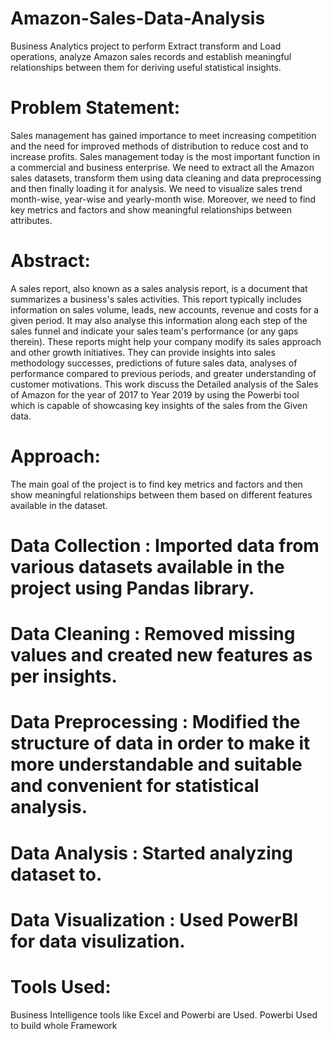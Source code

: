 # Amazon-Sales-Data-Analysis
Business Analytics project to perform Extract transform and Load operations, analyze Amazon sales records and establish meaningful relationships between them for deriving useful statistical insights.
# Problem Statement:
Sales management has gained importance to meet increasing competition and the need for improved methods of distribution to reduce cost and to increase profits. Sales management today is the most important function in a commercial and business enterprise. We need to extract all the Amazon sales datasets, transform them using data cleaning and data preprocessing and then finally loading it for analysis. We need to visualize sales trend month-wise, year-wise and yearly-month wise. Moreover, we need to find key metrics and factors and show meaningful relationships between attributes.
# Abstract:
A sales report, also known as a sales analysis report, is a document that summarizes a business's sales activities. This report typically includes information on sales volume, leads, new accounts, revenue and costs for a given period. It may also analyse this information along each step of the sales funnel and indicate your sales team's performance (or any gaps therein). These reports might help your company modify its sales approach and other growth initiatives. They can provide insights into sales methodology successes, predictions of future sales data, analyses of performance compared to previous periods, and greater understanding of customer motivations. This work discuss the Detailed analysis of the Sales of Amazon for the year of 2017 to Year 2019 by using the Powerbi tool which is capable of showcasing key insights of the sales from the Given data.

# Approach:
The main goal of the project is to find key metrics and factors and then show meaningful relationships between them based on different features available in the dataset.

# Data Collection : Imported data from various datasets available in the project using Pandas library.
# Data Cleaning : Removed missing values and created new features as per insights.
# Data Preprocessing : Modified the structure of data in order to make it more understandable and suitable and convenient for statistical analysis.
# Data Analysis : Started analyzing dataset to.
# Data Visualization : Used PowerBI for data visulization.
# Tools Used:
Business Intelligence tools like Excel and Powerbi are Used. Powerbi Used to build whole Framework
